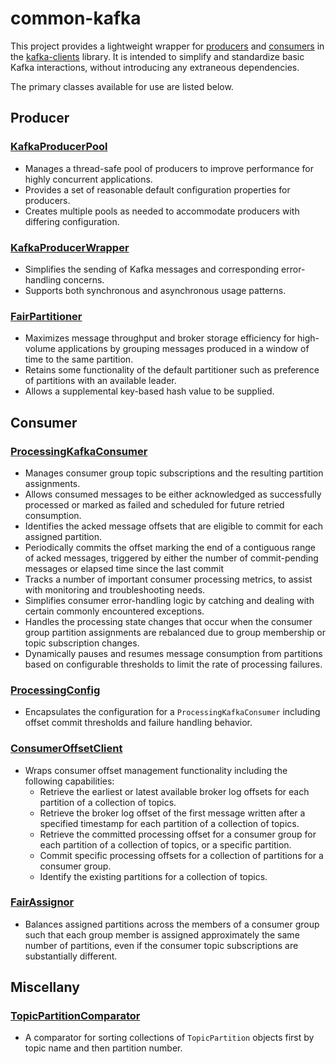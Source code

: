 # common-kafka

This project provides a lightweight wrapper for
[producers](http://kafka.apache.org/0102/javadoc/org/apache/kafka/clients/producer/KafkaProducer.html)
and [consumers](http://kafka.apache.org/0102/javadoc/org/apache/kafka/clients/consumer/KafkaConsumer.html)
in the [kafka-clients](https://github.com/apache/kafka/tree/trunk/clients) library. It is intended to
simplify and standardize basic Kafka interactions, without introducing any extraneous dependencies.

The primary classes available for use are listed below.

## Producer

### [KafkaProducerPool](src/main/java/com/cerner/common/kafka/producer/KafkaProducerPool.java)

* Manages a thread-safe pool of producers to improve performance for highly concurrent applications.
* Provides a set of reasonable default configuration properties for producers.
* Creates multiple pools as needed to accommodate producers with differing configuration.

### [KafkaProducerWrapper](src/main/java/com/cerner/common/kafka/producer/KafkaProducerWrapper.java)

* Simplifies the sending of Kafka messages and corresponding error-handling concerns.
* Supports both synchronous and asynchronous usage patterns.

### [FairPartitioner](src/main/java/com/cerner/common/kafka/producer/partitioners/FairPartitioner.java)

* Maximizes message throughput and broker storage efficiency for high-volume applications by grouping
messages produced in a window of time to the same partition.
* Retains some functionality of the default partitioner such as preference of partitions with an
available leader.
* Allows a supplemental key-based hash value to be supplied.

## Consumer

### [ProcessingKafkaConsumer](src/main/java/com/cerner/common/kafka/consumer/ProcessingKafkaConsumer.java)

* Manages consumer group topic subscriptions and the resulting partition assignments.
* Allows consumed messages to be either acknowledged as successfully processed or marked as failed and
scheduled for future retried consumption.
* Identifies the acked message offsets that are eligible to commit for each assigned partition.
* Periodically commits the offset marking the end of a contiguous range of acked messages, triggered by
either the number of commit-pending messages or elapsed time since the last commit
* Tracks a number of important consumer processing metrics, to assist with monitoring and troubleshooting
needs.
* Simplifies consumer error-handling logic by catching and dealing with certain commonly encountered
exceptions.
* Handles the processing state changes that occur when the consumer group partition assignments are
rebalanced due to group membership or topic subscription changes.
* Dynamically pauses and resumes message consumption from partitions based on configurable thresholds to
limit the rate of processing failures.

### [ProcessingConfig](src/main/java/com/cerner/common/kafka/consumer/ProcessingConfig.java)

* Encapsulates the configuration for a `ProcessingKafkaConsumer` including offset commit thresholds and
failure handling behavior.

### [ConsumerOffsetClient](src/main/java/com/cerner/common/kafka/consumer/ConsumerOffsetClient.java)

* Wraps consumer offset management functionality including the following capabilities:
  * Retrieve the earliest or latest available broker log offsets for each partition of a collection of
topics.
  * Retrieve the broker log offset of the first message written after a specified timestamp for each
partition of a collection of topics.
  * Retrieve the committed processing offset for a consumer group for each partition of a collection of
topics, or a specific partition.
  * Commit specific processing offsets for a collection of partitions for a consumer group.
  * Identify the existing partitions for a collection of topics.

### [FairAssignor](src/main/java/com/cerner/common/kafka/consumer/assignors/FairAssignor.java)

* Balances assigned partitions across the members of a consumer group such that each group member is
assigned approximately the same number of partitions, even if the consumer topic subscriptions are
substantially different.

## Miscellany

### [TopicPartitionComparator](src/main/java/com/cerner/common/kafka/TopicPartitionComparator.java)

* A comparator for sorting collections of `TopicPartition` objects first by topic name and then partition
number.